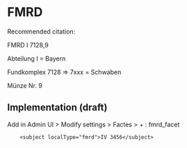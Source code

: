 # FMRD
Recommended citation:

FMRD I 7128,9

Abteilung I = Bayern

Fundkomplex 7128 => 7xxx = Schwaben

Münze Nr. 9

## Implementation (draft)

Add in Admin UI > Modify settings > Factes > + : fmrd_facet

        <subject localType="fmrd">IV 3456</subject>


